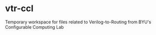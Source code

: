 # vtr-ccl
Temporary workspace for files related to Verilog-to-Routing from BYU's Configurable Computing Lab
